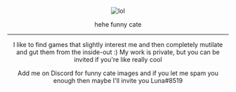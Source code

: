 <p align="center">
  <img src="nyan-ming.gif" alt="lol" />
  <p 
    hehe funny cate
  </p
</p>

<p align="center">
  hehe funny cate
</p>

---

<p align="center">
  I like to find games that slightly interest me and then completely mutilate and gut them from the inside-out :)
  My work is private, but you can be invited if you're like really cool
</p>

<p align="center">
  Add me on Discord for funny cate images and if you let me spam you enough then maybe I'll invite you Luna#8519
</p>
